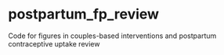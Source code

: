 # postpartum_fp_review
Code for figures in couples-based interventions and postpartum contraceptive uptake review
